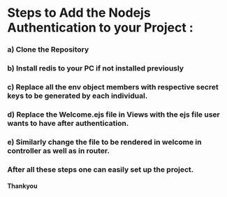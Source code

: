 <h1>Steps to Add the Nodejs Authentication to your Project : </h1>
<h3>a) Clone the Repository</h3>
<h3> b) Install redis to your PC if not installed previously</h3>
<h3> c) Replace all the env object members with respective secret keys to be generated by each individual.</h3>
 <h3>d) Replace the Welcome.ejs file in Views with the ejs file user wants to have after authentication.</h3>
 <h3>e) Similarly change the file to be rendered in welcome in controller as well as  in router.</h3>
<h3>After all these steps one can easily set up the project.</h3>
<h4>Thankyou</h4>

